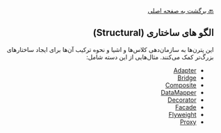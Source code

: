 <div align="right" dir="rtl">

[🔙 برگشت به صفحه اصلی](../README.md)

## الگو های ساختاری (Structural)

این پترن‌ها به سازمان‌دهی کلاس‌ها و اشیا و نحوه ترکیب آن‌ها برای ایجاد ساختارهای بزرگ‌تر کمک می‌کنند. مثال‌هایی از این دسته شامل:

- [Adapter](./Adapter/docs.md)
- [Bridge](./Bridge/docs.md)
- [Composite](./Composite/docs.md)
- [DataMapper](./DataMapper/docs.md)
- [Decorator](./Decorator/docs.md)
- [Facade](./Facade/docs.md)
- [Flyweight](./Flyweight/docs.md)
- [Proxy](./Proxy/docs.md)

</div>
